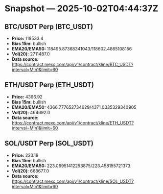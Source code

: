 # Snapshot — 2025-10-02T04:44:37Z

## BTC/USDT Perp (BTC_USDT)
- **Price:** 118533.4
- **Bias 15m:** bullish
- **EMA20/EMA50:** 118495.87368341043/118602.4865108156
- **Vol(20):** 2711487.0
- **Data source:** https://contract.mexc.com/api/v1/contract/kline/BTC_USDT?interval=Min1&limit=60

## ETH/USDT Perp (ETH_USDT)
- **Price:** 4366.92
- **Bias 15m:** bullish
- **EMA20/EMA50:** 4366.777652734629/4371.0335329340905
- **Vol(20):** 464692.0
- **Data source:** https://contract.mexc.com/api/v1/contract/kline/ETH_USDT?interval=Min1&limit=60

## SOL/USDT Perp (SOL_USDT)
- **Price:** 223.18
- **Bias 15m:** bullish
- **EMA20/EMA50:** 223.06951412253875/223.458155721373
- **Vol(20):** 668677.0
- **Data source:** https://contract.mexc.com/api/v1/contract/kline/SOL_USDT?interval=Min1&limit=60
